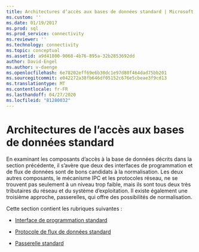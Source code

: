 ```yaml
---
title: Architectures d’accès aux bases de données standard | Microsoft Docs
ms.custom: ''
ms.date: 01/19/2017
ms.prod: sql
ms.prod_service: connectivity
ms.reviewer: ''
ms.technology: connectivity
ms.topic: conceptual
ms.assetid: a9d41800-9068-4b76-895a-32b2853692dd
author: David-Engel
ms.author: v-daenge
ms.openlocfilehash: 6e78202eff69e6b30dc1e97d80f464dad75bb201
ms.sourcegitcommit: e042272a38fb646df05152c676e5cbeae3f9cd13
ms.translationtype: MT
ms.contentlocale: fr-FR
ms.lasthandoff: 04/27/2020
ms.locfileid: "81280032"
---
```

# <a name="standard-database-access-architectures"></a>Architectures de l’accès aux bases de données standard
En examinant les composants d’accès à la base de données décrits dans la section précédente, il s’avère que deux des interfaces de programmation et de flux de données sont de bons candidats à la normalisation. Les deux autres composants, le mécanisme IPC et les protocoles réseau, ne se trouvent pas seulement à un niveau trop faible, mais ils sont tous deux très tributaires du réseau et du système d’exploitation. Il existe également une troisième approche, passerelles, qui offre des possibilités de normalisation.  
  
 Cette section contient les rubriques suivantes :  
  
-   [Interface de programmation standard](../../odbc/reference/standard-programming-interface.md)  
  
-   [Protocole de flux de données standard](../../odbc/reference/standard-data-stream-protocol.md)  
  
-   [Passerelle standard](../../odbc/reference/standard-gateway.md)
